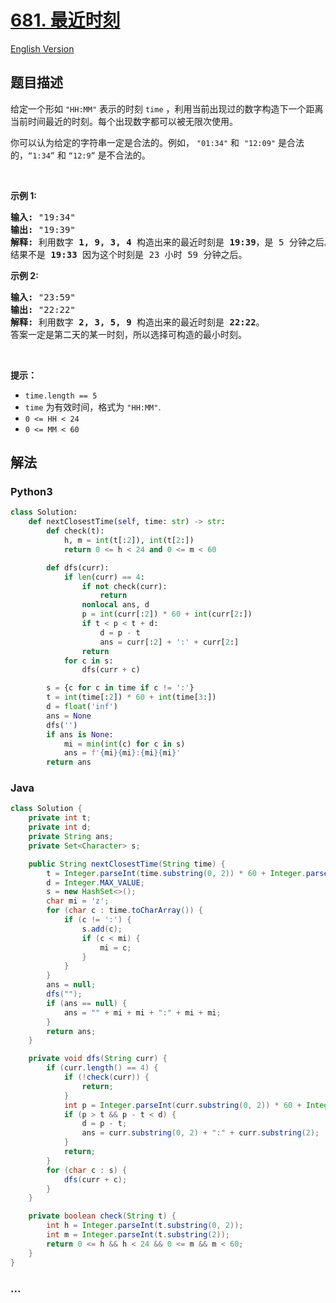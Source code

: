 # [681. 最近时刻](https://leetcode.cn/problems/next-closest-time)

[English Version](/solution/0600-0699/0681.Next%20Closest%20Time/README_EN.md)

## 题目描述

<!-- 这里写题目描述 -->

<p>给定一个形如<meta charset="UTF-8" />&nbsp;<code>"HH:MM"</code> 表示的时刻<meta charset="UTF-8" />&nbsp;<code>time</code>&nbsp;，利用当前出现过的数字构造下一个距离当前时间最近的时刻。每个出现数字都可以被无限次使用。</p>

<p>你可以认为给定的字符串一定是合法的。例如，<meta charset="UTF-8" />&nbsp;<code>"01:34"</code> 和 <meta charset="UTF-8" />&nbsp;<code>"12:09"</code> 是合法的，<code>“1:34”</code> 和 <code>“12:9”</code> 是不合法的。</p>

<p>&nbsp;</p>

<p><strong>示例 1:</strong></p>

<pre>
<strong>输入:</strong> "19:34"
<strong>输出:</strong> "19:39"
<strong>解释:</strong> 利用数字 <strong>1, 9, 3, 4</strong> 构造出来的最近时刻是 <strong>19:39</strong>，是 5 分钟之后。
结果不是 <strong>19:33</strong> 因为这个时刻是 23 小时 59 分钟之后。
</pre>

<p><strong>示例 2:</strong></p>

<pre>
<strong>输入:</strong> "23:59"
<strong>输出:</strong> "22:22"
<strong>解释:</strong> 利用数字 <strong>2, 3, 5, 9</strong> 构造出来的最近时刻是 <strong>22:22</strong>。 
答案一定是第二天的某一时刻，所以选择可构造的最小时刻。
</pre>

<p>&nbsp;</p>

<p><strong>提示：</strong></p>

<p><meta charset="UTF-8" /></p>

<ul>
	<li><code>time.length == 5</code></li>
	<li><code>time</code>&nbsp;为有效时间，格式为&nbsp;<code>"HH:MM"</code>.</li>
	<li><code>0 &lt;= HH &lt; 24</code></li>
	<li><code>0 &lt;= MM &lt; 60</code></li>
</ul>

## 解法

<!-- 这里可写通用的实现逻辑 -->

<!-- tabs:start -->

### **Python3**

<!-- 这里可写当前语言的特殊实现逻辑 -->

```python
class Solution:
    def nextClosestTime(self, time: str) -> str:
        def check(t):
            h, m = int(t[:2]), int(t[2:])
            return 0 <= h < 24 and 0 <= m < 60

        def dfs(curr):
            if len(curr) == 4:
                if not check(curr):
                    return
                nonlocal ans, d
                p = int(curr[:2]) * 60 + int(curr[2:])
                if t < p < t + d:
                    d = p - t
                    ans = curr[:2] + ':' + curr[2:]
                return
            for c in s:
                dfs(curr + c)

        s = {c for c in time if c != ':'}
        t = int(time[:2]) * 60 + int(time[3:])
        d = float('inf')
        ans = None
        dfs('')
        if ans is None:
            mi = min(int(c) for c in s)
            ans = f'{mi}{mi}:{mi}{mi}'
        return ans
```

### **Java**

<!-- 这里可写当前语言的特殊实现逻辑 -->

```java
class Solution {
    private int t;
    private int d;
    private String ans;
    private Set<Character> s;

    public String nextClosestTime(String time) {
        t = Integer.parseInt(time.substring(0, 2)) * 60 + Integer.parseInt(time.substring(3));
        d = Integer.MAX_VALUE;
        s = new HashSet<>();
        char mi = 'z';
        for (char c : time.toCharArray()) {
            if (c != ':') {
                s.add(c);
                if (c < mi) {
                    mi = c;
                }
            }
        }
        ans = null;
        dfs("");
        if (ans == null) {
            ans = "" + mi + mi + ":" + mi + mi;
        }
        return ans;
    }

    private void dfs(String curr) {
        if (curr.length() == 4) {
            if (!check(curr)) {
                return;
            }
            int p = Integer.parseInt(curr.substring(0, 2)) * 60 + Integer.parseInt(curr.substring(2));
            if (p > t && p - t < d) {
                d = p - t;
                ans = curr.substring(0, 2) + ":" + curr.substring(2);
            }
            return;
        }
        for (char c : s) {
            dfs(curr + c);
        }
    }

    private boolean check(String t) {
        int h = Integer.parseInt(t.substring(0, 2));
        int m = Integer.parseInt(t.substring(2));
        return 0 <= h && h < 24 && 0 <= m && m < 60;
    }
}
```

### **...**

```

```

<!-- tabs:end -->
